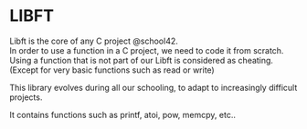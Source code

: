 # LIBFT

Libft is the core of any C project @school42.  
In order to use a function in a C project, we need to code it from scratch.  
Using a function that is not part of our Libft is considered as cheating.
(Except for very basic functions such as read or write)  

This library evolves during all our schooling, to adapt to increasingly difficult projects.

It contains functions such as printf, atoi, pow, memcpy, etc..
